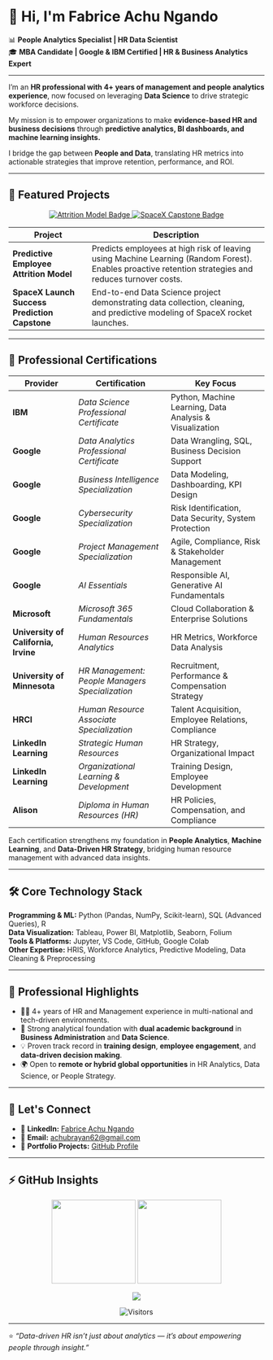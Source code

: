 # 👋 Hi, I'm Fabrice Achu Ngando  

📊 **People Analytics Specialist | HR Data Scientist**  
🎓 **MBA Candidate | Google & IBM Certified | HR & Business Analytics Expert**

---

I’m an **HR professional with 4+ years of management and people analytics experience**, now focused on leveraging **Data Science** to drive strategic workforce decisions.  

My mission is to empower organizations to make **evidence-based HR and business decisions** through **predictive analytics, BI dashboards, and machine learning insights.**

I bridge the gap between **People and Data**, translating HR metrics into actionable strategies that improve retention, performance, and ROI.  

---

## 🚀 Featured Projects

<p align="center">
  <a href="https://github.com/achubrayan/People-Analytics-Attrition-Model/tree/main">
    <img src="https://img.shields.io/badge/Predictive%20Employee%20Attrition%20Model-blue?style=for-the-badge" alt="Attrition Model Badge"/>
  </a>
  <a href="https://github.com/achubrayan/SpaceX-Data-Science-Project">
    <img src="https://img.shields.io/badge/SpaceX%20Launch%20Success%20Capstone-red?style=for-the-badge" alt="SpaceX Capstone Badge"/>
  </a>
</p>

| Project | Description |
|---------|-------------|
| **Predictive Employee Attrition Model** | Predicts employees at high risk of leaving using Machine Learning (Random Forest). Enables proactive retention strategies and reduces turnover costs. |
| **SpaceX Launch Success Prediction Capstone** | End-to-end Data Science project demonstrating data collection, cleaning, and predictive modeling of SpaceX rocket launches. |

---

## 🧠 Professional Certifications  

| Provider | Certification | Key Focus |
|-----------|----------------|------------|
| **IBM** | *Data Science Professional Certificate* | Python, Machine Learning, Data Analysis & Visualization |
| **Google** | *Data Analytics Professional Certificate* | Data Wrangling, SQL, Business Decision Support |
| **Google** | *Business Intelligence Specialization* | Data Modeling, Dashboarding, KPI Design |
| **Google** | *Cybersecurity Specialization* | Risk Identification, Data Security, System Protection |
| **Google** | *Project Management Specialization* | Agile, Compliance, Risk & Stakeholder Management |
| **Google** | *AI Essentials* | Responsible AI, Generative AI Fundamentals |
| **Microsoft** | *Microsoft 365 Fundamentals* | Cloud Collaboration & Enterprise Solutions |
| **University of California, Irvine** | *Human Resources Analytics* | HR Metrics, Workforce Data Analysis |
| **University of Minnesota** | *HR Management: People Managers Specialization* | Recruitment, Performance & Compensation Strategy |
| **HRCI** | *Human Resource Associate Specialization* | Talent Acquisition, Employee Relations, Compliance |
| **LinkedIn Learning** | *Strategic Human Resources* | HR Strategy, Organizational Impact |
| **LinkedIn Learning** | *Organizational Learning & Development* | Training Design, Employee Development |
| **Alison** | *Diploma in Human Resources (HR)* | HR Policies, Compensation, and Compliance |

Each certification strengthens my foundation in **People Analytics**, **Machine Learning**, and **Data-Driven HR Strategy**, bridging human resource management with advanced data insights.

---

## 🛠️ Core Technology Stack  

**Programming & ML:** Python (Pandas, NumPy, Scikit-learn), SQL (Advanced Queries), R  
**Data Visualization:** Tableau, Power BI, Matplotlib, Seaborn, Folium  
**Tools & Platforms:** Jupyter, VS Code, GitHub, Google Colab  
**Other Expertise:** HRIS, Workforce Analytics, Predictive Modeling, Data Cleaning & Preprocessing  

---

## 🧩 Professional Highlights  

- 🧍‍♂️ 4+ years of HR and Management experience in multi-national and tech-driven environments.  
- 🧠 Strong analytical foundation with **dual academic background** in **Business Administration** and **Data Science**.  
- 💡 Proven track record in **training design**, **employee engagement**, and **data-driven decision making**.  
- 🌍 Open to **remote or hybrid global opportunities** in HR Analytics, Data Science, or People Strategy.  

---

## 📧 Let's Connect  

- 💼 **LinkedIn:** [Fabrice Achu Ngando](https://www.linkedin.com/in/fabrice-achu-ngando/?trk=opento_sprofile_topcard)  
- 📩 **Email:** [achubrayan62@gmail.com](mailto:achubrayan62@gmail.com)  
- 🧰 **Portfolio Projects:** [GitHub Profile](https://github.com/achubrayan)

---

## ⚡ GitHub Insights  

<p align="center">
  <img src="https://github-readme-stats.vercel.app/api?username=achubrayan&show_icons=true&theme=tokyonight&hide_border=true" height="165" />
  <img src="https://github-readme-streak-stats.herokuapp.com/?user=achubrayan&theme=tokyonight&hide_border=true" height="165" />
</p>

<p align="center">
  <img src="https://github-readme-stats.vercel.app/api/top-langs/?username=achubrayan&layout=compact&theme=tokyonight&hide_border=true" />
</p>

<p align="center">
  <img src="https://visitor-badge.laobi.icu/badge?page_id=achubrayan.achubrayan" alt="Visitors" />
</p>

---

⭐ *“Data-driven HR isn’t just about analytics — it’s about empowering people through insight.”*
